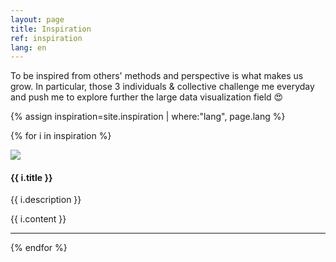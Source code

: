 ```yaml
---
layout: page
title: Inspiration
ref: inspiration
lang: en
---
```


To be inspired from others' methods and perspective is what makes us grow. In particular, those 3 individuals & collective challenge me everyday and push me to explore further the large data visualization field 😍

{% assign inspiration=site.inspiration | where:"lang", page.lang %}

{% for i in inspiration %}

<div class="clearfix">
  <div class="projecthighlight">
    <div class="thumbnail standard">
        <a href="{{ i.redirect }}" target="_blank">
        <img class="thumbnail" src="{{ i.img }}"/>
        </a>
    </div>
  </div>

  <div class="projecthighlight darkgrid">
    <h4>{{ i.title }}</h4>
    <p>{{ i.description }}</p>
    <div class="inspiration-text description-text"> {{ i.content }} </div>
  </div>
</div>

<hr>

{% endfor %}
